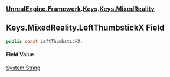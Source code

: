 ### [UnrealEngine.Framework](./UnrealEngine-Framework.md 'UnrealEngine.Framework').[Keys](./UnrealEngine-Framework-Keys.md 'UnrealEngine.Framework.Keys').[Keys.MixedReality](./UnrealEngine-Framework-Keys-MixedReality.md 'UnrealEngine.Framework.Keys.MixedReality')
## Keys.MixedReality.LeftThumbstickX Field
  
```csharp
public const LeftThumbstickX;
```
#### Field Value
[System.String](https://docs.microsoft.com/en-us/dotnet/api/System.String 'System.String')  
